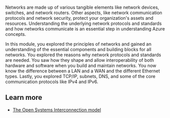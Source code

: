 Networks are made up of various tangible elements like network devices, switches, and network routers. Other aspects, like network communication protocols and network security, protect your organization's assets and resources. Understanding the underlying network protocols and standards and how networks communicate is an essential step in understanding Azure concepts.

In this module, you explored the principles of networks and gained an understanding of the essential components and building blocks for all networks. You explored the reasons why network protocols and standards are needed. You saw how they shape and allow interoperability of both hardware and software when you build and maintain networks. You now know the difference between a LAN and a WAN and the different Ethernet types. Lastly, you explored TCP/IP, subnets, DNS, and some of the core communication protocols like IPv4 and IPv6.

## Learn more

- [The Open Systems Interconnection model](https://en.wikipedia.org/wiki/OSI_model)
